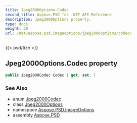 ```yaml
---
title: Jpeg2000Options.Codec
second_title: Aspose.PSD for .NET API Reference
description: Jpeg2000Options property. 
type: docs
weight: 20
url: /net/aspose.psd.imageoptions/jpeg2000options/codec/
---
```

{{< psd/tize >}}
## Jpeg2000Options.Codec property

```csharp
public Jpeg2000Codec Codec { get; set; }
```

### See Also

* enum [Jpeg2000Codec](../../../aspose.psd.fileformats.jpeg2000/jpeg2000codec/)
* class [Jpeg2000Options](../)
* namespace [Aspose.PSD.ImageOptions](../../jpeg2000options/)
* assembly [Aspose.PSD](../../../)


